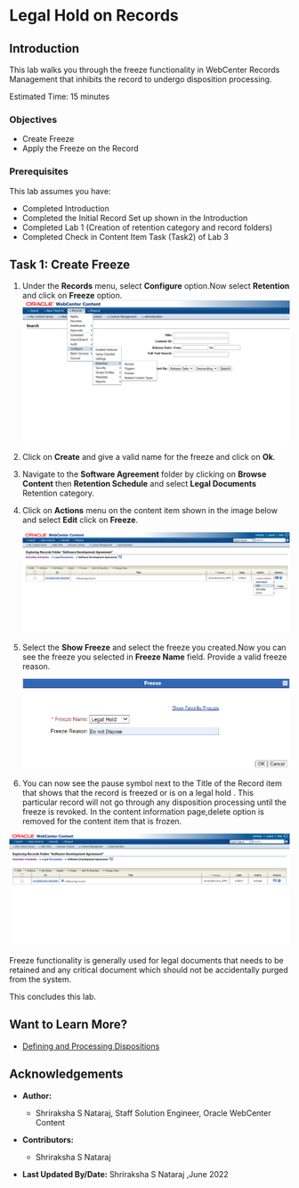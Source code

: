 # Legal Hold on Records

## Introduction
This lab walks you through the freeze functionality in WebCenter Records Management that inhibits the record to undergo disposition processing.


Estimated Time: 15 minutes

### Objectives

* Create Freeze
* Apply the Freeze on the Record

### Prerequisites

This lab assumes you have:
* Completed Introduction
* Completed the Initial Record Set up shown in the Introduction
* Completed Lab 1 (Creation of retention category and record folders)
* Completed Check in Content Item Task (Task2) of Lab 3


## Task 1: Create Freeze
1. Under the **Records** menu, select **Configure** option.Now select **Retention** and click on **Freeze** option.
   ![Selecting the freeze option from the Records Menu](./images/create-freeze.png "Create Freeze")

2. Click on **Create** and give a valid name for the freeze and click on **Ok**.

3. Navigate to the **Software Agreement** folder by clicking on **Browse Content** then **Retention Schedule** and select **Legal Documents** Retention category.

4. Click on **Actions** menu on the content item shown in the image below and select **Edit** click on **Freeze**.

   ![Edit the freeze as shown in this image below from the record folder page.](./images/edit-freeze.png "Edit Freeze from the Record Folder Page")

5. Select the **Show Freeze** and select the freeze you created.Now you can see the freeze you selected in **Freeze Name** field. Provide a valid freeze reason.

   ![Select the freeze to be applied on the Record](./images/apply-freeze.png "Apply Freeze Window")

6. You can now see the pause symbol next to the Title of the Record item that shows that the record is freezed or is on a legal hold . This particular record will not go through any disposition processing until the freeze is revoked.
In the content information page,delete option is removed for the content item that is frozen.

  ![Freeze applied on the Record under Software Agreement Record Folder](./images/freeze-applied.png "Freeze Applied")

  Freeze functionality is generally used for legal documents that needs to be retained and any critical document which should not be accidentally purged from the system.


This concludes this lab.

## Want to Learn More?

* [Defining and Processing Dispositions ](https://docs.oracle.com/en/middleware/webcenter/content/12.2.1.4/webcenter-content-manage/defining-and-processing-dispositions.html#GUID-0827B335-BA5E-4B9C-9270-27BE4520391C)


## Acknowledgements

* **Author:**
    * Shriraksha S Nataraj, Staff Solution Engineer, Oracle WebCenter Content
* **Contributors:**
    * Shriraksha S Nataraj

* **Last Updated By/Date:** Shriraksha S Nataraj ,June 2022